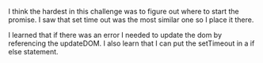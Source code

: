 I think the hardest in this challenge was to figure out where to start the promise. I saw that set time out was the most similar one so I place it there. 

I learned that if there was an error I needed to update the dom by referencing the updateDOM. I also learn that I can put the setTimeout in a if else statement. 
